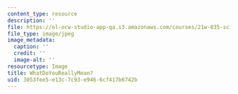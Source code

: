 ```yaml
---
content_type: resource
description: ''
file: https://ol-ocw-studio-app-qa.s3.amazonaws.com/courses/21w-035-science-writing-and-new-media-communicating-science-to-the-public-fall-2016/3053fee5e13c7c93e9466cf417b6742b_WhatDoYouReallyMean.jpg
file_type: image/jpeg
image_metadata:
  caption: ''
  credit: ''
  image-alt: ''
resourcetype: Image
title: WhatDoYouReallyMean?
uid: 3053fee5-e13c-7c93-e946-6cf417b6742b
---
```

